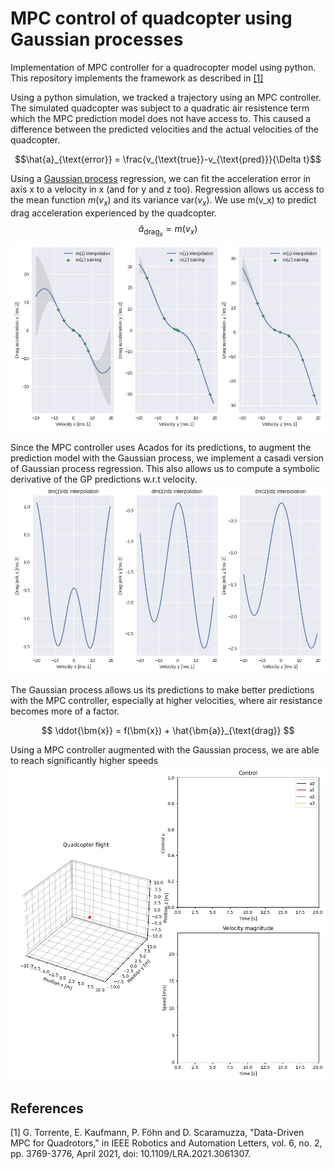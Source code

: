 # MPC control of quadcopter using Gaussian processes 
Implementation of MPC controller for a quadrocopter model using python. This repository implements the framework as described in [[1]](#1)

Using a python simulation, we tracked a trajectory using an MPC controller. The simulated quadcopter was subject to a quadratic air resistence term which the MPC prediction model does not have access to. This caused a difference between the predicted velocities and the actual velocities of the quadcopter. 

$$\hat{a}_{\text{error}} = \frac{v_{\text{true}}-v_{\text{pred}}}{\Delta t}$$


Using a [Gaussian process](https://github.com/smidmatej/Gaussian-process) regression, we can fit the acceleration error in axis x to a velocity in x (and for y and z too). Regression allows us access to the mean function $m(v_x)$ and its variance $\text{var}(v_x)$. We use m(v_x) to predict drag acceleration experienced by the quadcopter.
$$
\hat{a}_{\text{drag}_x} = m(v_x)
$$
![posterior_distribution_fit](docs/gpe_interpolation.jpg)


Since the MPC controller uses Acados for its predictions, to augment the prediction model with the Gaussian process, we implement a casadi version of Gaussian process regression. This also allows us to compute a symbolic derivative of the GP predictions w.r.t velocity. 
![posterior_distribution_fit](docs/gpe_jacobian.jpg)


The Gaussian process allows us its predictions to make better predictions with the MPC controller, especially at higher velocities, where air resistance becomes more of a factor.

$$
\ddot{\bm{x}} = f(\bm{x}) + \hat{\bm{a}}_{\text{drag}}
$$

Using a MPC controller augmented with the Gaussian process, we are able to reach significantly higher speeds 
![quadcopter_flight](docs/drone_flight.gif)
## References
<a id="1">[1]</a> 
G. Torrente, E. Kaufmann, P. Föhn and D. Scaramuzza, "Data-Driven MPC for Quadrotors," in IEEE Robotics and Automation Letters, vol. 6, no. 2, pp. 3769-3776, April 2021, doi: 10.1109/LRA.2021.3061307.